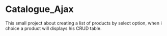 # Catalogue_Ajax
This small project about creating a list of products by select option, when i choice a product will displays his CRUD table.
